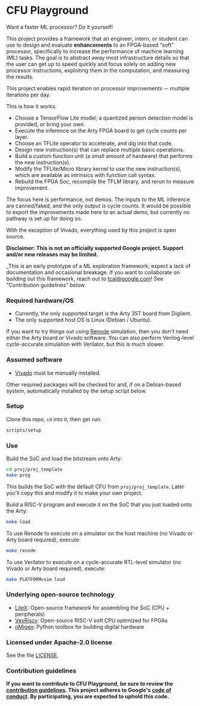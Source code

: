 # CFU Playground

Want a faster ML processor?   Do it yourself!

This project provides a framework that an engineer, intern, or student can use to design and evaluate **enhancements** to an FPGA-based “soft” processor, specifically to increase the performance of machine learning (ML) tasks.   The goal is to abstract away most infrastructure details so that the user can get up to speed quickly and focus solely on adding new processor instructions, exploiting them in the computation, and measuring the results.

This project enables rapid iteration on processor improvements -- multiple iterations per day.

This is how it works:
* Choose a TensorFlow Lite model; a quantized person detection model is provided, or bring your own.
* Execute the inference on the Arty FPGA board to get cycle counts per layer.
* Choose an TFLite operator to accelerate, and dig into that code.
* Design new instruction(s) that can replace multiple basic operations.
* Build a custom function unit (a small amount of hardware) that performs the new instruction(s).
* Modify the TFLite/Micro library kernel to use the new instruction(s), which are available as intrinsics with function call syntax.
* Rebuild the FPGA Soc, recompile the TFLM library, and rerun to measure improvement.

The focus here is performance, not demos.  The inputs to the ML inference are canned/faked, and the only output is cycle counts.  It would be possible to export the improvements made here to an actual demo, but currently no pathway is set up for doing so.

With the exception of Vivado, everything used by this project is open source.

**Disclaimer: This is not an officially supported Google project.   Support and/or new releases may be limited.**

_This is an early prototype of a ML exploration framework; expect a lack of documentation and occasional breakage. If you want to collaborate on building out this framework, reach out to tcal@google.com!   See "Contribution guidelines" below.


### Required hardware/OS

* Currently, the only supported target is the Arty 35T board from Digilent.
* The only supported host OS is Linux (Debian / Ubuntu).

If you want to try things out using [Renode](https://renode.io) simulation,
then you don't need either the Arty board or Vivado software.
You can also perform Verilog-level cycle-accurate simulation with Verilator,
but this is much slower.

### Assumed software

* [Vivado](https://www.xilinx.com/support/download.html) must be manually installed.

Other required packages will be checked for and, if on a Debian-based system,
automatically installed by the setup script below.


### Setup

Clone this repo, `cd` into it, then get run:
```sh
scripts/setup
```
### Use

Build the SoC and load the bitstream onto Arty:
```sh
cd proj/proj_template
make prog
```

This builds the SoC with the default CFU from `proj/proj_template`.   Later you'll copy this and modify it to make your own project.


Build a RISC-V program and execute it on the SoC that you just loaded onto the Arty:
```sh
make load
```

To use Renode to execute on a simulator on the host machine (no Vivado or Arty board required), execute:

```sh
make renode
```

To use Verilator to execute on a cycle-accurate RTL-level simulator (no Vivado or Arty board required), execute:

```sh
make PLATFORM=sim load
```

### Underlying open-source technology

* [LiteX](https://github.com/enjoy-digital/litex): Open-source framework for assembling the SoC (CPU + peripherals)
* [VexRiscv](https://github.com/SpinalHDL/VexRiscv): Open-source RISC-V soft CPU optimized for FPGAs
* [nMigen](https://github.com/nmigen/nmigen): Python toolbox for building digital hardware


### Licensed under Apache-2.0 license

See the file [LICENSE](LICENSE).

### Contribution guidelines

**If you want to contribute to CFU Playground, be sure to review the
[contribution guidelines](CONTRIBUTING.md).  This project adheres to Google's
[code of conduct](CODE_OF_CONDUCT.md).   By participating, you are expected to
uphold this code.**
